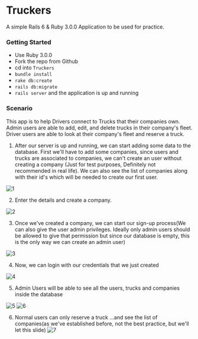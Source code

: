 # Truckers

A simple Rails 6 & Ruby 3.0.0 Application to be used for practice.

### Getting Started
* Use Ruby 3.0.0
* Fork the repo from Github
* cd into `Truckers`
* `bundle install`
* `rake db:create`
* `rails db:migrate`
* `rails server` and the application is up and running

### Scenario

This app is to help Drivers connect to Trucks that their companies own.
Admin users are able to add, edit, and delete trucks in their company's fleet.
Driver users are able to look at their company's fleet and reserve a truck.



1. After our server is up and running, we can start adding some data to the database. First we'll have to add some companies, since users and trucks are associated to companies, we can't create an user without creating a company (Just for test purposes, Definitely not recommended in real life). We can also see the list of companies along with their id's which will be needed to create our first user.

![1](https://user-images.githubusercontent.com/32256979/138837116-f640cf8f-81b3-4715-8358-85e1b8f22c56.PNG)


2. Enter the details and create a company.

![2](https://user-images.githubusercontent.com/32256979/138839298-a2bbe2dd-f866-4e06-a586-887e2bca7ae8.PNG)


3. Once we've created a company, we can start our sign-up process(We can also give the user admin privileges. Ideally only admin users should be allowed to give that permission but since our database is empty, this is the only way we can create an admin user)

![3](https://user-images.githubusercontent.com/32256979/138841154-c0cd3244-048f-4bb9-90fe-074bdf521037.PNG)


4. Now, we can login with our credentials that we just created

![4](https://user-images.githubusercontent.com/32256979/138840511-a830fac1-4f17-4b70-b4be-52785ed1572a.PNG)


5. Admin Users will be able to see all the users, trucks and companies inside the database

![5](https://user-images.githubusercontent.com/32256979/138841920-3bf518bc-847b-47a6-8702-49556eb827c9.PNG)
![6](https://user-images.githubusercontent.com/32256979/138842489-3c5fe9a7-4bcb-41d2-b631-90ed63e8871f.PNG)


6. Normal users can only reserve a truck ...and see the list of companies(as we've established before, not the best practice, but we'll let this slide)
![7](https://user-images.githubusercontent.com/32256979/138842469-88c4221d-1d38-420b-86c3-6f64bf7162be.PNG)

